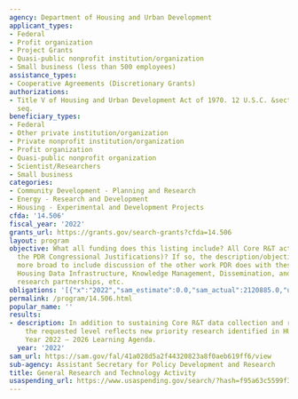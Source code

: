 ```yaml
---
agency: Department of Housing and Urban Development
applicant_types:
- Federal
- Profit organization
- Project Grants
- Quasi-public nonprofit institution/organization
- Small business (less than 500 employees)
assistance_types:
- Cooperative Agreements (Discretionary Grants)
authorizations:
- Title V of Housing and Urban Development Act of 1970. 12 U.S.C. &sect; 1701z-1 et
  seq.
beneficiary_types:
- Federal
- Other private institution/organization
- Private nonprofit institution/organization
- Profit organization
- Quasi-public nonprofit organization
- Scientist/Researchers
- Small business
categories:
- Community Development - Planning and Research
- Energy - Research and Development
- Housing - Experimental and Development Projects
cfda: '14.506'
fiscal_year: '2022'
grants_url: https://grants.gov/search-grants?cfda=14.506
layout: program
objective: What all funding does this listing include? All Core R&T activities (per
  the PDR Congressional Justifications)? If so, the description/objective should be
  more broad to include discussion of the other work PDR does with these funds, e.g.,
  Housing Data Infrastructure, Knowledge Management, Dissemination, and Outreach,
  research partnerships, etc.
obligations: '[{"x":"2022","sam_estimate":0.0,"sam_actual":2120885.0,"usa_spending_actual":2120884.57},{"x":"2023","sam_estimate":20671649.0,"sam_actual":0.0,"usa_spending_actual":7673366.22},{"x":"2024","sam_estimate":20000000.0,"sam_actual":0.0,"usa_spending_actual":5000000.0}]'
permalink: /program/14.506.html
popular_name: ''
results:
- description: In addition to sustaining Core R&T data collection and research dissemination,
    the requested level reflects new priority research identified in HUD’s Fiscal
    Year 2022 – 2026 Learning Agenda.
  year: '2022'
sam_url: https://sam.gov/fal/41a028d5a2f44320823a8f0aeb619ff6/view
sub-agency: Assistant Secretary for Policy Development and Research
title: General Research and Technology Activity
usaspending_url: https://www.usaspending.gov/search/?hash=f95a63c5599f3441933f4e4b2e775e28
---
```

